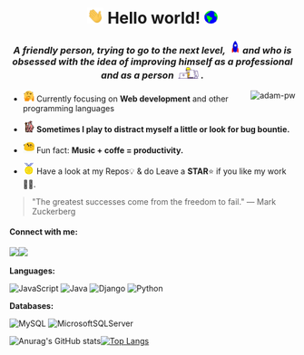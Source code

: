 <h1 align="center"><img src="https://github.com/SatYu26/SatYu26/blob/master/Assets/Hi.gif" width="29px"> Hello world!&nbsp;<img src="https://github.com/SatYu26/SatYu26/blob/master/Assets/Earth.gif" width="24px"></h1>


<h3 align="center"><p>
  <em>
    <b>A friendly person, trying to go to the next level,</b>&nbsp; <img src="https://github.com/SatYu26/SatYu26/blob/master/Assets/Rocket.gif" width="18px"> and who is <b>obsessed</b> with the idea of <b>improving</b> himself as a <b>professional</b> and as a <b>person</b>&nbsp; <img src="https://github.com/SatYu26/SatYu26/blob/master/Assets/Designer.gif" width="36px"> .

 </em>
</p></h3> 


<p><img align="right" src="https://github.com/Adam-pw/Adam-pw/blob/main/animation_500_kxa883sd.gif" alt="adam-pw" /></p>
 

- <img alt="GIF" src="https://github.com/SatYu26/SatYu26/blob/master/Assets/hmm.gif" width="20vw" /> Currently focusing on **Web development** and other programming languages


- <img alt="GIF" src="https://github.com/SatYu26/SatYu26/blob/master/Assets/gandalf_parrot.gif" width="20vw" />  **Sometimes I play to distract myself a little or look for bug bountie.**

- <img alt="GIF" src="https://github.com/SatYu26/SatYu26/blob/master/Assets/happy.gif" width="20vw" /> Fun fact:  **Music + coffe = productivity.**

- <img alt="GIF" src="https://github.com/SatYu26/SatYu26/blob/master/Assets/Medal.gif" width="20vw" /> Have a look at my Repos💡 & do Leave a **STAR**⭐️ if you like my work👨‍💻. 

> "The greatest successes come from the freedom to fail."
> ― Mark Zuckerberg

#### Connect with me:

[<img src="https://img.shields.io/badge/twitter-%231DA1F2.svg?&style=for-the-badge&logo=twitter&logoColor=white" />](https://twitter.com/jaopaulo0__0?t=vGHvDwwBSRS6A0PmzNXlFA&s=09)[<img src="https://img.shields.io/badge/LinkedIn-0077B5?style=for-the-badge&logo=linkedin&logoColor=white" />](https://www.linkedin.com/in/jo%C3%A3o-paulo-magalh%C3%A3es-tomaz-de-aquino-209b5b217/) 

**Languages:**

![JavaScript](https://img.shields.io/badge/javascript-%23323330.svg?style=for-the-badge&logo=javascript&logoColor=%23F7DF1E)
![Java](https://img.shields.io/badge/java-%23ED8B00.svg?style=for-the-badge&logo=java&logoColor=white)
![Django](https://img.shields.io/badge/Django-092E20?style=for-the-badge&logo=django&logoColor=green)
![Python](https://img.shields.io/badge/python%20-%2314354C.svg?&style=for-the-badge&logo=python&logoColor=white)

**Databases:**

![MySQL](https://img.shields.io/badge/MySQL-005C84?style=for-the-badge&logo=mysql&logoColor=white)
![MicrosoftSQLServer](https://img.shields.io/badge/Microsoft%20SQL%20Sever-CC2927?style=for-the-badge&logo=microsoft%20sql%20server&logoColor=white)

![Anurag's GitHub stats](https://github-readme-stats.vercel.app/api?username=Joao-Paul0&show_icons=true&theme=radical)[![Top Langs](https://github-readme-stats.vercel.app/api/top-langs/?username=Joao-Paul0&layout=compact&show_icons=true&theme=radical)](https://github.com/anuraghazra/github-readme-stats)

